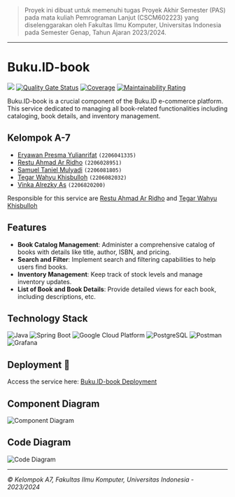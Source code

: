> Proyek ini dibuat untuk memenuhi tugas Proyek Akhir Semester (PAS)
> pada mata kuliah Pemrograman Lanjut (CSCM602223) yang
> diselenggarakan oleh Fakultas Ilmu Komputer, Universitas Indonesia
> pada Semester Genap, Tahun Ajaran 2023/2024.

--------------------------------------------------------------------------------------------
# Buku.ID-book

[![](https://github.com/TK-Advance-Programming-A7/Buku.ID-book/actions/workflows/ci-cd.yml/badge.svg)](https://github.com/TK-Advance-Programming-A7/Buku.ID-book/actions/workflows/ci-cd.yml)
[![Quality Gate Status](https://sonarcloud.io/api/project_badges/measure?project=tk-a7-adpro_book&metric=alert_status)](https://sonarcloud.io/summary/new_code?id=tk-a7-adpro_book)
[![Coverage](https://sonarcloud.io/api/project_badges/measure?project=tk-a7-adpro_book&metric=coverage)](https://sonarcloud.io/summary/new_code?id=tk-a7-adpro_book)
[![Maintainability Rating](https://sonarcloud.io/api/project_badges/measure?project=tk-a7-adpro_book&metric=sqale_rating)](https://sonarcloud.io/summary/new_code?id=tk-a7-adpro_book)

Buku.ID-book is a crucial component of the Buku.ID e-commerce platform. This service dedicated to managing all book-related functionalities including cataloging, book details, and inventory management.

## Kelompok A-7

-  [Eryawan Presma Yulianrifat](https://github.com/eryawww) `(2206041335)`<br>
-  [Restu Ahmad Ar Ridho](https://github.com/restuaar) `(2206028951)`<br>
-  [Samuel Taniel Mulyadi](https://github.com/SamuelTanielM) `(2206081805)`<br>
-  [Tegar Wahyu Khisbulloh](https://github.com/tegar-wahyu) `(2206082032)`<br>
-  [Vinka Alrezky As](https://github.com/vinkakniv) `(2206820200)`<br>

Responsible for this service are [Restu Ahmad Ar Ridho](https://github.com/restuaar) and [Tegar Wahyu Khisbulloh](https://github.com/tegar-wahyu)

## Features

- **Book Catalog Management**: Administer a comprehensive catalog of books with details like title, author, ISBN, and pricing.
- **Search and Filter**: Implement search and filtering capabilities to help users find books.
- **Inventory Management**: Keep track of stock levels and manage inventory updates.
- **List of Book and Book Details**: Provide detailed views for each book, including descriptions, etc.

## Technology Stack

![Java](https://img.shields.io/badge/Java-F89820?style=for-the-badge&logo=java&logoColor=white)
![Spring Boot](https://img.shields.io/badge/Spring_Boot-6DB33F?style=for-the-badge&logo=spring-boot&logoColor=white)
![Google Cloud Platform](https://img.shields.io/badge/Google_Cloud_Platform-4285F4?style=for-the-badge&logo=google-cloud&logoColor=white)
![PostgreSQL](https://img.shields.io/badge/PostgreSQL-336791?style=for-the-badge&logo=postgresql&logoColor=white)
![Postman](https://img.shields.io/badge/Postman-FF6C37?style=for-the-badge&logo=Postman&logoColor=white)
![Grafana](https://img.shields.io/badge/Grafana-F46800?style=for-the-badge&logo=grafana&logoColor=white)

## Deployment 🚀

Access the service here: [Buku.ID-book Deployment](http://34.168.74.25)

## Component Diagram
![Component Diagram](https://github.com/TK-Advance-Programming-A7/Buku.ID-book/assets/127276012/ac61f98d-b297-49a8-8b72-4de5f71e2862)



## Code Diagram
![Code Diagram](https://github.com/TK-Advance-Programming-A7/Buku.ID-book/assets/127276012/89aef38c-305e-4e6f-9e1d-3984fbf77e7e)

--------------------------------------------------------------------------------------------
*© Kelompok A7, Fakultas Ilmu Komputer, Universitas Indonesia - 2023/2024*
